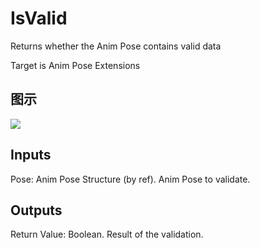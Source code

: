 # IsValid

Returns whether the Anim Pose contains valid data

Target is Anim Pose Extensions

## 图示

![]($-20221218-17503900.png)

## Inputs

Pose: Anim Pose Structure (by ref). Anim Pose to validate.  

## Outputs

Return Value: Boolean. Result of the validation.

